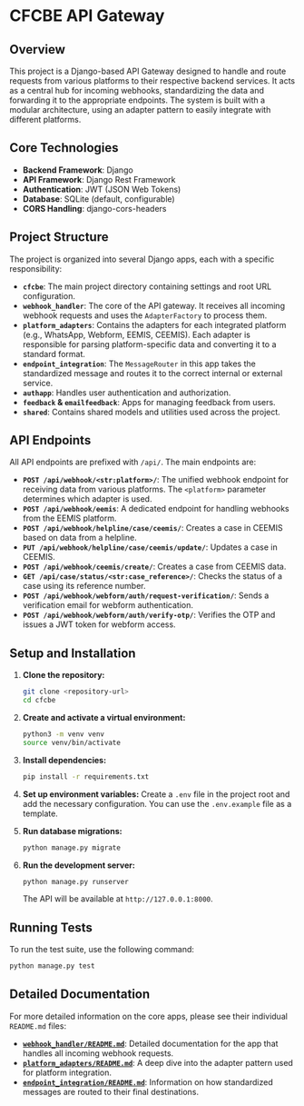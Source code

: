 # CFCBE API Gateway

## Overview

This project is a Django-based API Gateway designed to handle and route requests from various platforms to their respective backend services. It acts as a central hub for incoming webhooks, standardizing the data and forwarding it to the appropriate endpoints. The system is built with a modular architecture, using an adapter pattern to easily integrate with different platforms.

## Core Technologies

- **Backend Framework**: Django
- **API Framework**: Django Rest Framework
- **Authentication**: JWT (JSON Web Tokens)
- **Database**: SQLite (default, configurable)
- **CORS Handling**: django-cors-headers

## Project Structure

The project is organized into several Django apps, each with a specific responsibility:

- **`cfcbe`**: The main project directory containing settings and root URL configuration.
- **`webhook_handler`**: The core of the API gateway. It receives all incoming webhook requests and uses the `AdapterFactory` to process them.
- **`platform_adapters`**: Contains the adapters for each integrated platform (e.g., WhatsApp, Webform, EEMIS, CEEMIS). Each adapter is responsible for parsing platform-specific data and converting it to a standard format.
- **`endpoint_integration`**: The `MessageRouter` in this app takes the standardized message and routes it to the correct internal or external service.
- **`authapp`**: Handles user authentication and authorization.
- **`feedback` & `emailfeedback`**: Apps for managing feedback from users.
- **`shared`**: Contains shared models and utilities used across the project.

## API Endpoints

All API endpoints are prefixed with `/api/`. The main endpoints are:

- **`POST /api/webhook/<str:platform>/`**: The unified webhook endpoint for receiving data from various platforms. The `<platform>` parameter determines which adapter is used.
- **`POST /api/webhook/eemis`**: A dedicated endpoint for handling webhooks from the EEMIS platform.
- **`POST /api/webhook/helpline/case/ceemis/`**: Creates a case in CEEMIS based on data from a helpline.
- **`PUT /api/webhook/helpline/case/ceemis/update/`**: Updates a case in CEEMIS.
- **`POST /api/webhook/ceemis/create/`**: Creates a case from CEEMIS data.
- **`GET /api/case/status/<str:case_reference>/`**: Checks the status of a case using its reference number.
- **`POST /api/webhook/webform/auth/request-verification/`**: Sends a verification email for webform authentication.
- **`POST /api/webhook/webform/auth/verify-otp/`**: Verifies the OTP and issues a JWT token for webform access.

## Setup and Installation

1.  **Clone the repository:**
    ```bash
    git clone <repository-url>
    cd cfcbe
    ```

2.  **Create and activate a virtual environment:**
    ```bash
    python3 -m venv venv
    source venv/bin/activate
    ```

3.  **Install dependencies:**
    ```bash
    pip install -r requirements.txt
    ```

4.  **Set up environment variables:**
    Create a `.env` file in the project root and add the necessary configuration. You can use the `.env.example` file as a template.

5.  **Run database migrations:**
    ```bash
    python manage.py migrate
    ```

6.  **Run the development server:**
    ```bash
    python manage.py runserver
    ```
    The API will be available at `http://127.0.0.1:8000`.

## Running Tests

To run the test suite, use the following command:

```bash
python manage.py test
```

## Detailed Documentation

For more detailed information on the core apps, please see their individual `README.md` files:

-   **[`webhook_handler/README.md`](./webhook_handler/README.md)**: Detailed documentation for the app that handles all incoming webhook requests.
-   **[`platform_adapters/README.md`](./platform_adapters/README.md)**: A deep dive into the adapter pattern used for platform integration.
-   **[`endpoint_integration/README.md`](./endpoint_integration/README.md)**: Information on how standardized messages are routed to their final destinations.
